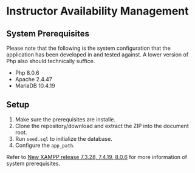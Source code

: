 # Instructor Availability Management

## System Prerequisites

Please note that the following is the system configuration that the application has been developed in and tested against. A lower version of Php also should technically suffice.

 - Php 8.0.6
 - Apache 2.4.47
 - MariaDB 10.4.19

## Setup
 1. Make sure the prerequisites are installe.
 1. Clone the repository/download and extract the ZIP into the document root.
 1. Run `seed.sql` to initialize the database.
 1. Configure the `app_path`.

Refer to [New XAMPP release 7.3.28, 7.4.19, 8.0.6](https://www.apachefriends.org/blog/new_xampp_20210511.html) for more information of system prerequisites.